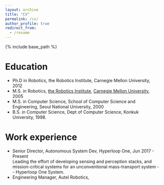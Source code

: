```yaml
---
layout: archive
title: "CV"
permalink: /cv/
author_profile: true
redirect_from:
  - /resume
---
```


{% include base_path %}

Education
======
* Ph.D in Robotics, the Robotics Institute, Carnegie Mellon University, 2012
* M.S. in Robotics, [the Robotics Institute](http://www.ri.cmu.edu), [Carnegie Mellon University](http://www.cmu.edu), 2005
* M.S. in Computer Science, School of Computer Science and Engineering, Seoul National University, 2000
* B.S. in Computer Science, Dept of Computer Science, Konkuk University, 1998.

Work experience
======
* Senior Director, Autonomous System Dev, Hyperloop One, Jun 2017 - Present<br/>
Leading the effort of developing sensing and perception stacks, and mission-critical systems for an unconventional mass-transport system -- Hyperloop One System.
* Engineering Manager, Autel Robotics,
  
